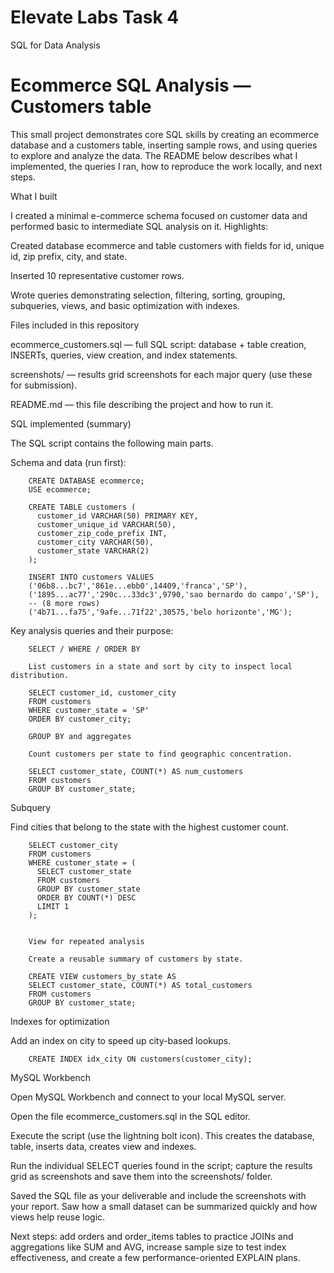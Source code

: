 # Elevate Labs Task 4

SQL for Data Analysis

# Ecommerce SQL Analysis — Customers table

This small project demonstrates core SQL skills by creating an ecommerce database and a customers table, inserting sample rows, and using queries to explore and analyze the data. The README below describes what I implemented, the queries I ran, how to reproduce the work locally, and next steps.

What I built

I created a minimal e-commerce schema focused on customer data and performed basic to intermediate SQL analysis on it. Highlights:

Created database ecommerce and table customers with fields for id, unique id, zip prefix, city, and state.

Inserted 10 representative customer rows.

Wrote queries demonstrating selection, filtering, sorting, grouping, subqueries, views, and basic optimization with indexes.

Files included in this repository

ecommerce_customers.sql — full SQL script: database + table creation, INSERTs, queries, view creation, and index statements.

screenshots/ — results grid screenshots for each major query (use these for submission).

README.md — this file describing the project and how to run it.

SQL implemented (summary)

The SQL script contains the following main parts.

Schema and data (run first):

        CREATE DATABASE ecommerce;
        USE ecommerce;
        
        CREATE TABLE customers (
          customer_id VARCHAR(50) PRIMARY KEY,
          customer_unique_id VARCHAR(50),
          customer_zip_code_prefix INT,
          customer_city VARCHAR(50),
          customer_state VARCHAR(2)
        );
        
        INSERT INTO customers VALUES
        ('06b8...bc7','861e...ebb0',14409,'franca','SP'),
        ('1895...ac77','290c...33dc3',9790,'sao bernardo do campo','SP'),
        -- (8 more rows)
        ('4b71...fa75','9afe...71f22',30575,'belo horizonte','MG');


Key analysis queries and their purpose:

        SELECT / WHERE / ORDER BY
        
        List customers in a state and sort by city to inspect local distribution.
        
        SELECT customer_id, customer_city
        FROM customers
        WHERE customer_state = 'SP'
        ORDER BY customer_city;
        
        GROUP BY and aggregates
        
        Count customers per state to find geographic concentration.
        
        SELECT customer_state, COUNT(*) AS num_customers
        FROM customers
        GROUP BY customer_state;


Subquery

Find cities that belong to the state with the highest customer count.

        SELECT customer_city
        FROM customers
        WHERE customer_state = (
          SELECT customer_state
          FROM customers
          GROUP BY customer_state
          ORDER BY COUNT(*) DESC
          LIMIT 1
        );
        
        
        View for repeated analysis
        
        Create a reusable summary of customers by state.
        
        CREATE VIEW customers_by_state AS
        SELECT customer_state, COUNT(*) AS total_customers
        FROM customers
        GROUP BY customer_state;


Indexes for optimization

Add an index on city to speed up city-based lookups.

        CREATE INDEX idx_city ON customers(customer_city);

MySQL Workbench

Open MySQL Workbench and connect to your local MySQL server.

Open the file ecommerce_customers.sql in the SQL editor.

Execute the script (use the lightning bolt icon). This creates the database, table, inserts data, creates view and indexes.

Run the individual SELECT queries found in the script; capture the results grid as screenshots and save them into the screenshots/ folder.

Saved the SQL file as your deliverable and include the screenshots with your report.
Saw how a small dataset can be summarized quickly and how views help reuse logic.

Next steps: add orders and order_items tables to practice JOINs and aggregations like SUM and AVG, increase sample size to test index effectiveness, and create a few performance-oriented EXPLAIN plans.
